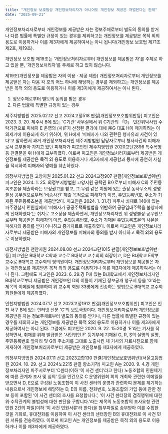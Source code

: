 ```yaml
---
title: "개인정보 보호법상 개인정보처리자가 아니어도 개인정보 제공은 처벌된다는 판례"
date: "2025-09-21"
---
```


  개인정보처리자로부터 개인정보를 제공받은 자는 정보주체로부터 별도의 동의를 받거나 다른 법률에 특별한 규정이 있는 경우를 제외하고는 개인정보를 제공받은 목적 외의 용도로 이용하거나 이를 제3자에게 제공하여서는 아니 됩니다(개인정보 보호법 제71조 제2호, 제19조). 

개인정보 보호법 제19조는 ‘개인정보처리자로부터 개인정보를 제공받은 자’를 주체로 하고 있을 뿐, ‘개인정보처리자’를 주체로 하고 있지 않습니다.

제19조(개인정보를 제공받은 자의 이용ㆍ제공 제한) 개인정보처리자로부터 개인정보를 제공받은 자는 다음 각 호의 어느 하나에 해당하는 경우를 제외하고는 개인정보를 제공받은 목적 외의 용도로 이용하거나 이를 제3자에게 제공하여서는 아니 된다. 
1. 정보주체로부터 별도의 동의를 받은 경우
2. 다른 법률에 특별한 규정이 있는 경우

제주지방법원 2025.02.12 선고 2024고정518 판결[개인정보보호법위반등]
피고인은 2023. 3. 20. 제주시 B에 있는 ‘C기관’ 사무실에서 위 C기관의 「D」 민간위탁사업 수탁기관으로 피해자 E 운영의 (사)F가 선정된 결과에 대해 ㈜G 대표 H이 제기하려는 이의제기에 이용되게 하기 위하여, 위 H에게 ‘피해자가 나와 관련된 형사유죄 사건이 있다’고 말하면서 과거 개인정보처리자인 제주지방법원 담당자로부터 형사사건의 피해자로서 교부받아 가지고 있던 피해자가 피고인인 제주지방법원 2020고단2896 특수폭행 등 판결문을 위 H에게 교부하였다. 
이로써 피고인은 개인정보처리자로부터 제공받은 개인정보를 제공받은 목적 외 용도로 이용하거나 제3자에게 제공함과 동시에 공연히 사실을 적시하여 피해자의 명예를 훼손하였다. 

의정부지방법원 고양지원 2025.01.22 선고 2024고정907 판결[개인정보보호법위반]
피고인은 2024. 1. 25. 의정부지방법원 고양지원 공탁관 B으로부터 피해자 C의 주민등록초본을 제출하라는 보정권고를 받고, 그 무렵 같은 지원에 있는 출장 동사무소의 성명불상 공무원으로부터 ‘비송사건’ 제출 목적으로 피해자의 이름, 주민등록번호, 주소가 기재된 주민등록초본을 제공받았다. 
피고인은 2024. 1. 31.경 파주시 쇠재로 140에 있는 파주경찰서 민원실에서 ‘피해자가 공공주택특별법을 위반하여 공공임대주택을 불상자에게 전대하였다’는 취지로 고소장을 제출하면서, 개인정보처리자인 위 성명불상 공무원으로부터 제공받은 피해자의 이름, 주민등록번호, 주소가 기재된 주민등록초본의 사본을 피해자의 동의를 받지 아니하고 증거자료로 제출하였다. 
이로써 피고인은 개인정보처리자로부터 제공받은 피해자의 개인정보를 피해자의 동의를 받지 아니하고 목적 외의 용도로 이용하였다. 

대전지방법원 천안지원 2024.08.08 선고 2024고단1015 판결[개인정보보호법위반등]
피고인은 B대학교 C학과 교수로 B대학교 교수회의 회장이고, D은 B대학교 E학부 교수로 B대학교 교수회의 평의원이다. 
개인정보처리자로부터 개인정보를 제공받은 자는 개인정보를 제공받은 목적 외의 용도로 이용하거나 이를 제3자에게 제공하여서는 아니 된다. 
그럼에도 피고인은 2023. 6. 29.경 F에 있는 B대학교에서 개인정보처리자인 B대학교로부터 제공받은 개인정보인 D의 이름이 기재된 정보공개 청구서 등을 ‘G’라는 제목의 이메일에 첨부하여 위 교수회 회원 33명에게 전송하는 방법으로 B대학교 교수회 회원들에게 제공하였다. 

인천지방법원 2024.07.17 선고 2023고정1912 판결[개인정보보호법위반]
피고인은 인천 서구 B에 있는 인터넷 신문 'C'의 보도국장이다. 
개인정보처리자로부터 개인정보를 제공받은 자는 정보주체로부터 별도의 동의를 받거나, 다른 법률에 특별한 규정이 있는 경우를 제외하고는 개인정보를 제공받은 목적 외의 용도로 이용하거나 이를 제3자에게 제공하여서는 아니 된다. 
그럼에도 피고인은 2020. 9. 22. 15:20경 'E'라는 기사를 작성하면서, 취재를 위해 발급받은 '사단법인 F' 등기부에 기재된 G, R, S의 실명의 실명, 주민등록번호 앞자리 및 G의 주소지를 그대로 노출시킨 채 기사의 자료사진으로 함께 게재하여 개인정보처리자로부터 제공받은 개인정보를 제3자에게 제공하였다. 

의정부지방법원 2024.07.11 선고 2023고합130 판결[개인정보보호법위반](서울고등법원 2024. 10. 29. 선고 2024노2215 판결 항소기각)
피고인 A는 2020. 9. 4.경 개인정보처리자인 파주시로부터 ‘C센터(이하 ‘이 사건 센터’라고 한다) 노동조합의 민원제기에 따른 관계자 조사 및 심의’ 등을 안건으로 C 운영위원회 회의 개최와 관련한 이메일을 받으면서 D, E으로 구성된 노동조합이 이 사건 센터의 운영과 관련하여 문제를 제기하는 내용으로서 개인정보에 해당하는 D, E의 이름, 전화번호, 노동조합의 가입 등에 관한 정보 등이 포함된 ‘이 사건 센터의 조사를 요청합니다.’, ‘이 사건 센터장의 겸직행위에 대한 위·수탁관계의 불법성에 대한 판단을 구합니다.’라는 제목의 노동조합의 조사요청 관련 민원 2건의 파일(이하 ‘이 사건 민원서류’라 한다)을 첨부파일로 송부받아 이를 수집한 것을 기화로, 휴대전화를 이용하여 이 사건 센터의 센터장인 B의 휴대전화로 이 사건 민원 서류를 전송하였다. 
이로써 피고인 A는 개인정보를 제공받은 목적 외의 용도로 이용하거나 이를 제3자에게 제공하였다. 